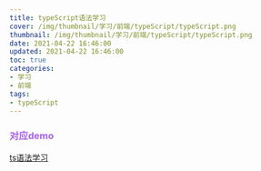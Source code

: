 ```yaml
---
title: typeScript语法学习
cover: /img/thumbnail/学习/前端/typeScript/typeScript.png
thumbnail: /img/thumbnail/学习/前端/typeScript/typeScript.png
date: 2021-04-22 16:46:00
updated: 2021-04-22 16:46:00
toc: true
categories: 
- 学习
- 前端
tags: 
- typeScript
---
```

### <font color=#a862ea>对应demo</font>

[ts语法学习](https://github.com/qianduanzhou/ts-grammar-学习)